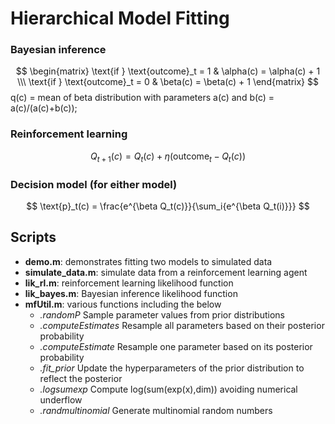 # Hierarchical Model Fitting

### Bayesian inference
$$ \begin{matrix} \text{if } \text{outcome}_t = 1 & \alpha(c) = \alpha(c) + 1 \\\ \text{if } \text{outcome}_t = 0 & \beta(c) = \beta(c) + 1 \end{matrix} $$
                   q(c) = mean of beta distribution with parameters a(c) and b(c) = a(c)/(a(c)+b(c));

### Reinforcement learning 

$$ Q_{t+1}(c) = Q_t(c) + \eta(\text{outcome}_t - Q_t(c)) $$

### Decision model (for either model)
$$ \text{p}_t(c) = \frac{e^{\beta Q_t(c)}}{\sum_i{e^{\beta Q_t(i)}}} $$

## Scripts
 - **demo.m**:   demonstrates fitting two models to simulated data
 - **simulate_data.m**:   simulate data from a reinforcement learning agent
 - **lik_rl.m**:          reinforcement learning likelihood function
 - **lik_bayes.m**:       Bayesian inference likelihood function
 - **mfUtil.m**:          various functions including the below
    - *.randomP*            Sample parameter values from prior distributions
    - *.computeEstimates*   Resample all parameters based on their posterior probability
    - *.computeEstimate*    Resample one parameter based on its posterior probability
    - *.fit_prior*          Update the hyperparameters of the prior distribution to reflect the posterior
    - *.logsumexp*          Compute log(sum(exp(x),dim)) avoiding numerical underflow
    - *.randmultinomial*    Generate multinomial random numbers

